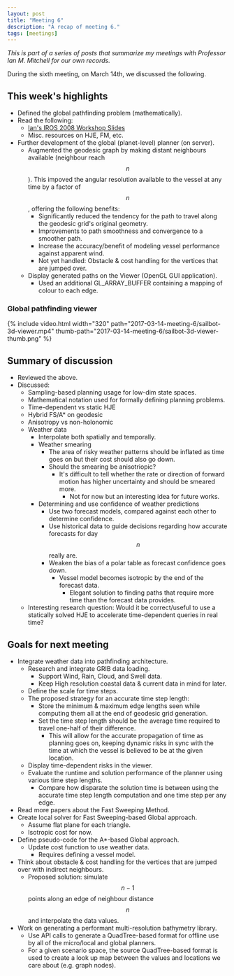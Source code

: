 ```yaml
---
layout: post
title: "Meeting 6"
description: "A recap of meeting 6."
tags: [meetings]
---
```


_This is part of a series of posts that summarize my meetings with Professor Ian M. Mitchell for our own records._

During the sixth meeting, on March 14th, we discussed the following.

## This week's highlights
- Defined the global pathfinding problem (mathematically).
- Read the following:
  - [Ian's IROS 2008 Workshop Slides](http://www.cs.ubc.ca/~mitchell/Talks/mitchellIROS.pdf)
  - Misc. resources on HJE, FM, etc.
- Further development of the global (planet-level) planner (on server).
  - Augmented the geodesic graph by making distant neighbours available (neighbour reach $$n$$). This impoved the angular resolution available to the vessel at any time by a factor of $$n$$, offering the following benefits:
    - Significantly reduced the tendency for the path to travel along the geodesic grid's original geometry.
    - Improvements to path smoothness and convergence to a smoother path.
    - Increase the accuracy/benefit of modeling vessel performance against apparent wind.
    - Not yet handled: Obstacle & cost handling for the vertices that are jumped over.
  - Display generated paths on the Viewer (OpenGL GUI application).
    - Used an additional GL_ARRAY_BUFFER containing a mapping of colour to each edge.

### Global pathfinding viewer
{% include video.html width="320" path="2017-03-14-meeting-6/sailbot-3d-viewer.mp4" thumb-path="2017-03-14-meeting-6/sailbot-3d-viewer-thumb.png" %}

## Summary of discussion
- Reviewed the above.
- Discussed:
  - Sampling-based planning usage for low-dim state spaces.
  - Mathematical notation used for formally defining planning problems.
  - Time-dependent vs static HJE
  - Hybrid FS/A* on geodesic
  - Anisotropy vs non-holonomic
  - Weather data
    - Interpolate both spatially and temporally.
    - Weather smearing
      - The area of risky weather patterns should be inflated as time goes on but their cost should also go down.
      - Should the smearing be anisotriopic?
        - It's difficult to tell whether the rate or direction of forward motion has higher uncertainty and should be smeared more.
          - Not for now but an interesting idea for future works.
    - Determining and use confidence of weather predictions
      - Use two forecast models, compared against each other to determine confidence.
      - Use historical data to guide decisions regarding how accurate forecasts for day $$n$$ really are.
      - Weaken the bias of a polar table as forecast confidence goes down.
        - Vessel model becomes isotropic by the end of the forecast data.
          - Elegant solution to finding paths that require more time than the forecast data provides.
  - Interesting research question: Would it be correct/useful to use a statically solved HJE to accelerate time-dependent queries in real time?

## Goals for next meeting
- Integrate weather data into pathfinding architecture.
  - Research and integrate GRIB data loading.
    - Support Wind, Rain, Cloud, and Swell data.
    - Keep High resolution coastal data & current data in mind for later.
  - Define the scale for time steps.
  - The proposed strategy for an accurate time step length:
    - Store the minimum & maximum edge lengths seen while computing them all at the end of geodesic grid generation.
    - Set the time step length should be the average time required to travel one-half of their difference.
      - This will allow for the accurate propagation of time as planning goes on, keeping dynamic risks in sync with the time at which the vessel is believed to be at the given location.
  - Display time-dependent risks in the viewer.
  - Evaluate the runtime and solution performance of the planner using various time step lengths.
    - Compare how disparate the solution time is between using the accurate time step length computation and one time step per any edge.
- Read more papers about the Fast Sweeping Method.
- Create local solver for Fast Sweeping-based Global approach.
  - Assume flat plane for each triangle.
  - Isotropic cost for now.
- Define pseudo-code for the A*-based Global approach.
  - Update cost function to use weather data.
    - Requires defining a vessel model.
- Think about obstacle & cost handling for the vertices that are jumped over with indirect neighbours.
  - Proposed solution: simulate $$n-1$$ points along an edge of neighbour distance $$n$$ and interpolate the data values.
- Work on generating a performant multi-resolution bathymetry library.
  - Use API calls to generate a QuadTree-based format for offline use by all of the micro/local and global planners.
  - For a given scenario space, the source QuadTree-based format is used to create a look up map between the values and locations we care about (e.g. graph nodes).
